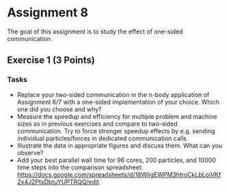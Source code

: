 # Assignment 8

The goal of this assignment is to study the effect of one-sided communication.

## Exercise 1 (3 Points)

### Tasks

- Replace your two-sided communication in the n-body application of Assignment 6/7 with a one-sided implementation of your choice. Which one did you choose and why?
- Measure the speedup and efficiency for multiple problem and machine sizes as in previous exercises and compare to two-sided communication. Try to force stronger speedup effects by e.g. sending individual particles/forces in dedicated communication calls.
- Illustrate the data in appropriate figures and discuss them. What can you observe?
- Add your best parallel wall time for 96 cores, 200 particles, and 10000 time steps into the comparison spreadsheet: https://docs.google.com/spreadsheets/d/18WIigEWPM3htroCkLbLoiVKf2x4J2PtxDbtuYUPTRQQ/edit.
